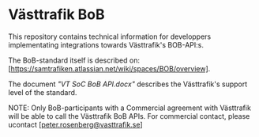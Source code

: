 # Västtrafik BoB
This repository contains technical information for developpers implementating integrations towards Västtrafik's BOB-API:s.

The BoB-standard itself is described on:  [https://samtrafiken.atlassian.net/wiki/spaces/BOB/overview].

The document *"VT SoC BoB API.docx"* describes the Västtrafik's support level of the standard.

NOTE: Only BoB-participants with a Commercial agreement with Västtrafik will be able to call the Västtrafik BoB APIs. For commercial contact, please ucontact [peter.rosenberg@vasttrafik.se]
